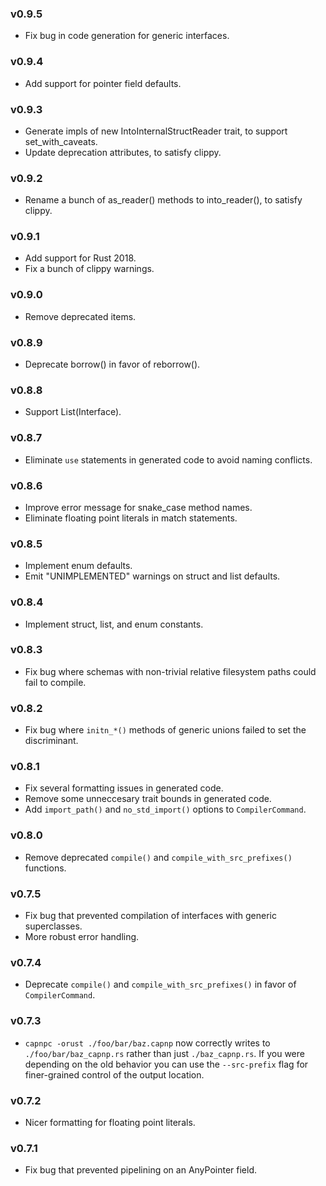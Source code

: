 ### v0.9.5
- Fix bug in code generation for generic interfaces.

### v0.9.4
- Add support for pointer field defaults.

### v0.9.3
- Generate impls of new IntoInternalStructReader trait, to support set_with_caveats.
- Update deprecation attributes, to satisfy clippy.

### v0.9.2
- Rename a bunch of as_reader() methods to into_reader(), to satisfy clippy.

### v0.9.1
- Add support for Rust 2018.
- Fix a bunch of clippy warnings.

### v0.9.0
- Remove deprecated items.

### v0.8.9
- Deprecate borrow() in favor of reborrow().

### v0.8.8
- Support List(Interface).

### v0.8.7
- Eliminate `use` statements in generated code to avoid naming conflicts.

### v0.8.6
- Improve error message for snake_case method names.
- Eliminate floating point literals in match statements.

### v0.8.5
- Implement enum defaults.
- Emit "UNIMPLEMENTED" warnings on struct and list defaults.

### v0.8.4
- Implement struct, list, and enum constants.

### v0.8.3
- Fix bug where schemas with non-trivial relative filesystem paths could fail to compile.

### v0.8.2
- Fix bug where `initn_*()` methods of generic unions failed to set the discriminant.

### v0.8.1
- Fix several formatting issues in generated code.
- Remove some unneccesary trait bounds in generated code.
- Add `import_path()` and `no_std_import()` options to `CompilerCommand`.

### v0.8.0
- Remove deprecated `compile()` and `compile_with_src_prefixes()` functions.

### v0.7.5
- Fix bug that prevented compilation of interfaces with generic superclasses.
- More robust error handling.

### v0.7.4
- Deprecate `compile()` and `compile_with_src_prefixes()` in favor of `CompilerCommand`.

### v0.7.3
- `capnpc -orust ./foo/bar/baz.capnp` now correctly writes to `./foo/bar/baz_capnp.rs` rather than
  just `./baz_capnp.rs`. If you were depending on the old behavior you can use the `--src-prefix`
  flag for finer-grained control of the output location.

### v0.7.2
- Nicer formatting for floating point literals.

### v0.7.1
- Fix bug that prevented pipelining on an AnyPointer field.

